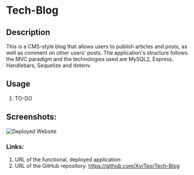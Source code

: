 # Tech-Blog

## Description

This is a CMS-style blog that allows users to publish articles and posts, as well as comment on other users' posts. The application's structure follows the MVC paradigm and the technologies used are MySQL2, Express, Handlebars, Sequelize and dotenv.

## Usage

1. TO-DO

## Screenshots:

![Deployed Website](./assets/Animation.gif)

### Links:

1. URL of the functional, deployed application:
2. URL of the GitHub repository: https://github.com/XvrTeo/Tech-Blog
